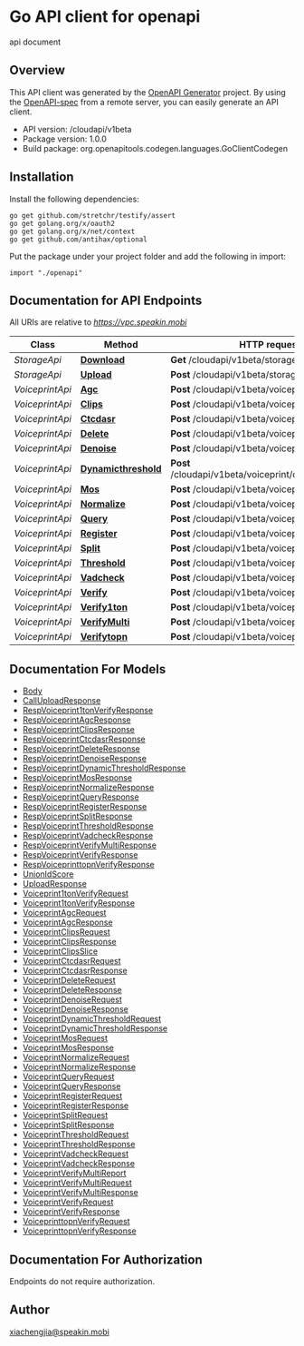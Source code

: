 # Go API client for openapi

api document

## Overview
This API client was generated by the [OpenAPI Generator](https://openapi-generator.tech) project.  By using the [OpenAPI-spec](https://www.openapis.org/) from a remote server, you can easily generate an API client.

- API version: /cloudapi/v1beta
- Package version: 1.0.0
- Build package: org.openapitools.codegen.languages.GoClientCodegen

## Installation

Install the following dependencies:
```
go get github.com/stretchr/testify/assert
go get golang.org/x/oauth2
go get golang.org/x/net/context
go get github.com/antihax/optional
```

Put the package under your project folder and add the following in import:
```golang
import "./openapi"
```

## Documentation for API Endpoints

All URIs are relative to *https://vpc.speakin.mobi*

Class | Method | HTTP request | Description
------------ | ------------- | ------------- | -------------
*StorageApi* | [**Download**](docs/StorageApi.md#download) | **Get** /cloudapi/v1beta/storage/download | 
*StorageApi* | [**Upload**](docs/StorageApi.md#upload) | **Post** /cloudapi/v1beta/storage/upload | 
*VoiceprintApi* | [**Agc**](docs/VoiceprintApi.md#agc) | **Post** /cloudapi/v1beta/voiceprint/agc | 
*VoiceprintApi* | [**Clips**](docs/VoiceprintApi.md#clips) | **Post** /cloudapi/v1beta/voiceprint/clips | 
*VoiceprintApi* | [**Ctcdasr**](docs/VoiceprintApi.md#ctcdasr) | **Post** /cloudapi/v1beta/voiceprint/ctcdasr | 
*VoiceprintApi* | [**Delete**](docs/VoiceprintApi.md#delete) | **Post** /cloudapi/v1beta/voiceprint/delete | 
*VoiceprintApi* | [**Denoise**](docs/VoiceprintApi.md#denoise) | **Post** /cloudapi/v1beta/voiceprint/denoise | 
*VoiceprintApi* | [**Dynamicthreshold**](docs/VoiceprintApi.md#dynamicthreshold) | **Post** /cloudapi/v1beta/voiceprint/dynamicthreshold | 
*VoiceprintApi* | [**Mos**](docs/VoiceprintApi.md#mos) | **Post** /cloudapi/v1beta/voiceprint/mos | 
*VoiceprintApi* | [**Normalize**](docs/VoiceprintApi.md#normalize) | **Post** /cloudapi/v1beta/voiceprint/normalize | 
*VoiceprintApi* | [**Query**](docs/VoiceprintApi.md#query) | **Post** /cloudapi/v1beta/voiceprint/query | 
*VoiceprintApi* | [**Register**](docs/VoiceprintApi.md#register) | **Post** /cloudapi/v1beta/voiceprint/register | 
*VoiceprintApi* | [**Split**](docs/VoiceprintApi.md#split) | **Post** /cloudapi/v1beta/voiceprint/split | 
*VoiceprintApi* | [**Threshold**](docs/VoiceprintApi.md#threshold) | **Post** /cloudapi/v1beta/voiceprint/threshold | 
*VoiceprintApi* | [**Vadcheck**](docs/VoiceprintApi.md#vadcheck) | **Post** /cloudapi/v1beta/voiceprint/vadcheck | 
*VoiceprintApi* | [**Verify**](docs/VoiceprintApi.md#verify) | **Post** /cloudapi/v1beta/voiceprint/verify | 
*VoiceprintApi* | [**Verify1ton**](docs/VoiceprintApi.md#verify1ton) | **Post** /cloudapi/v1beta/voiceprint/verify1ton | 
*VoiceprintApi* | [**VerifyMulti**](docs/VoiceprintApi.md#verifymulti) | **Post** /cloudapi/v1beta/voiceprint/verify_multi | 
*VoiceprintApi* | [**Verifytopn**](docs/VoiceprintApi.md#verifytopn) | **Post** /cloudapi/v1beta/voiceprint/verifytopn | 


## Documentation For Models

 - [Body](docs/Body.md)
 - [CallUploadResponse](docs/CallUploadResponse.md)
 - [RespVoiceprint1tonVerifyResponse](docs/RespVoiceprint1tonVerifyResponse.md)
 - [RespVoiceprintAgcResponse](docs/RespVoiceprintAgcResponse.md)
 - [RespVoiceprintClipsResponse](docs/RespVoiceprintClipsResponse.md)
 - [RespVoiceprintCtcdasrResponse](docs/RespVoiceprintCtcdasrResponse.md)
 - [RespVoiceprintDeleteResponse](docs/RespVoiceprintDeleteResponse.md)
 - [RespVoiceprintDenoiseResponse](docs/RespVoiceprintDenoiseResponse.md)
 - [RespVoiceprintDynamicThresholdResponse](docs/RespVoiceprintDynamicThresholdResponse.md)
 - [RespVoiceprintMosResponse](docs/RespVoiceprintMosResponse.md)
 - [RespVoiceprintNormalizeResponse](docs/RespVoiceprintNormalizeResponse.md)
 - [RespVoiceprintQueryResponse](docs/RespVoiceprintQueryResponse.md)
 - [RespVoiceprintRegisterResponse](docs/RespVoiceprintRegisterResponse.md)
 - [RespVoiceprintSplitResponse](docs/RespVoiceprintSplitResponse.md)
 - [RespVoiceprintThresholdResponse](docs/RespVoiceprintThresholdResponse.md)
 - [RespVoiceprintVadcheckResponse](docs/RespVoiceprintVadcheckResponse.md)
 - [RespVoiceprintVerifyMultiResponse](docs/RespVoiceprintVerifyMultiResponse.md)
 - [RespVoiceprintVerifyResponse](docs/RespVoiceprintVerifyResponse.md)
 - [RespVoiceprinttopnVerifyResponse](docs/RespVoiceprinttopnVerifyResponse.md)
 - [UnionIdScore](docs/UnionIdScore.md)
 - [UploadResponse](docs/UploadResponse.md)
 - [Voiceprint1tonVerifyRequest](docs/Voiceprint1tonVerifyRequest.md)
 - [Voiceprint1tonVerifyResponse](docs/Voiceprint1tonVerifyResponse.md)
 - [VoiceprintAgcRequest](docs/VoiceprintAgcRequest.md)
 - [VoiceprintAgcResponse](docs/VoiceprintAgcResponse.md)
 - [VoiceprintClipsRequest](docs/VoiceprintClipsRequest.md)
 - [VoiceprintClipsResponse](docs/VoiceprintClipsResponse.md)
 - [VoiceprintClipsSlice](docs/VoiceprintClipsSlice.md)
 - [VoiceprintCtcdasrRequest](docs/VoiceprintCtcdasrRequest.md)
 - [VoiceprintCtcdasrResponse](docs/VoiceprintCtcdasrResponse.md)
 - [VoiceprintDeleteRequest](docs/VoiceprintDeleteRequest.md)
 - [VoiceprintDeleteResponse](docs/VoiceprintDeleteResponse.md)
 - [VoiceprintDenoiseRequest](docs/VoiceprintDenoiseRequest.md)
 - [VoiceprintDenoiseResponse](docs/VoiceprintDenoiseResponse.md)
 - [VoiceprintDynamicThresholdRequest](docs/VoiceprintDynamicThresholdRequest.md)
 - [VoiceprintDynamicThresholdResponse](docs/VoiceprintDynamicThresholdResponse.md)
 - [VoiceprintMosRequest](docs/VoiceprintMosRequest.md)
 - [VoiceprintMosResponse](docs/VoiceprintMosResponse.md)
 - [VoiceprintNormalizeRequest](docs/VoiceprintNormalizeRequest.md)
 - [VoiceprintNormalizeResponse](docs/VoiceprintNormalizeResponse.md)
 - [VoiceprintQueryRequest](docs/VoiceprintQueryRequest.md)
 - [VoiceprintQueryResponse](docs/VoiceprintQueryResponse.md)
 - [VoiceprintRegisterRequest](docs/VoiceprintRegisterRequest.md)
 - [VoiceprintRegisterResponse](docs/VoiceprintRegisterResponse.md)
 - [VoiceprintSplitRequest](docs/VoiceprintSplitRequest.md)
 - [VoiceprintSplitResponse](docs/VoiceprintSplitResponse.md)
 - [VoiceprintThresholdRequest](docs/VoiceprintThresholdRequest.md)
 - [VoiceprintThresholdResponse](docs/VoiceprintThresholdResponse.md)
 - [VoiceprintVadcheckRequest](docs/VoiceprintVadcheckRequest.md)
 - [VoiceprintVadcheckResponse](docs/VoiceprintVadcheckResponse.md)
 - [VoiceprintVerifyMultiReport](docs/VoiceprintVerifyMultiReport.md)
 - [VoiceprintVerifyMultiRequest](docs/VoiceprintVerifyMultiRequest.md)
 - [VoiceprintVerifyMultiResponse](docs/VoiceprintVerifyMultiResponse.md)
 - [VoiceprintVerifyRequest](docs/VoiceprintVerifyRequest.md)
 - [VoiceprintVerifyResponse](docs/VoiceprintVerifyResponse.md)
 - [VoiceprinttopnVerifyRequest](docs/VoiceprinttopnVerifyRequest.md)
 - [VoiceprinttopnVerifyResponse](docs/VoiceprinttopnVerifyResponse.md)


## Documentation For Authorization
 Endpoints do not require authorization.


## Author

xiachengjia@speakin.mobi

